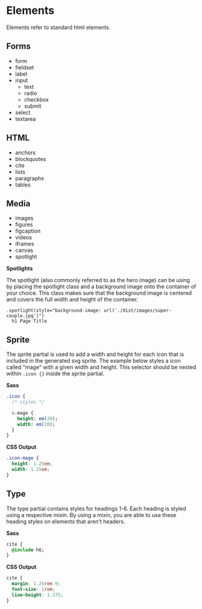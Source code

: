 # Elements

Elements refer to standard html elements.

## Forms

* form
* fieldset
* label
* input
  * text
  * radio
  * checkbox
  * submit
* select
* textarea

## HTML

* anchors
* blockquotes
* cite
* lists
* paragraphs
* tables

## Media

* images
* figures
* figcaption
* videos
* iframes
* canvas
* spotlight

**Spotlights**

The spotlight (also commonly referred to as the hero image) can be using by placing the spotlight class and a background image onto the container of your choice. This class makes sure that the background image is centered and covers the full width and height of the container.

```pug
.spotlight(style="background-image: url('./dist/images/super-couple.jpg')")
  h1 Page Title
```

## Sprite

The sprite partial is used to add a width and height for each icon that is included in the generated svg sprite. The example below styles a icon called "mage" with a given width and height. This selector should be nested within `.icon {}` inside the sprite partial.

**Sass**

```sass
.icon {
  /* styles */

  &-mage {
    height: em(20);
    width: em(20);
  }
}
```

**CSS Output**

```css
.icon-mage {
  height: 1.25em;
  width: 1.25em;
}
```

## Type

The type partial contains styles for headings 1-6. Each heading is styled using a respective mixin. By using a mixin, you are able to use these heading styles on elements that aren't headers.

**Sass**

```sass
cite {
  @include h6;
}
```

**CSS Output**

```css
cite {
  margin: 1.25rem 0;
  font-size: 1rem;
  line-height: 1.375;
}
```

